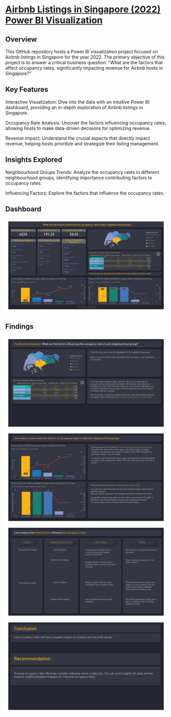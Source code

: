 # [Airbnb Listings in Singapore (2022) Power BI Visualization](https://github.com/Lawrence-le/Project_Airbnb_2022_listings)

## Overview
This GitHub repository hosts a Power BI visualization project focused on Airbnb listings in Singapore for the year 2022. The primary objective of this project is to answer a critical business question: "What are the factors that affect occupancy rates, significantly impacting revenue for Airbnb hosts in Singapore?"

## Key Features
Interactive Visualization: Dive into the data with an intuitive Power BI dashboard, providing an in-depth exploration of Airbnb listings in Singapore.

Occupancy Rate Analysis: Uncover the factors influencing occupancy rates, allowing hosts to make data-driven decisions for optimizing revenue.

Revenue Impact: Understand the crucial aspects that directly impact revenue, helping hosts prioritize and strategize their listing management.

## Insights Explored
Neighbourhood Groups Trends: Analyze the occupancy rates in different neighbourhood groups, identifying importance contributing factors to occupancy rates.

Influencing Factors: Explore the factors that influence the occupancy rates.

## Dashboard
![](/image/dashboard.jpg)

## Findings
![](/image/sheet1.jpg)
![](/image/sheet2.jpg)
![](/image/sheet3.jpg)
![](/image/sheet4.jpg)

